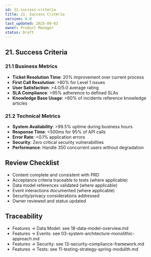 ```yaml
---
id: 21-success-criteria
title: 21. Success Criteria
version: 8.0
last_updated: 2025-09-03
owner: Product Manager
status: Draft
---
```


## 21. Success Criteria

### 21.1 Business Metrics

- **Ticket Resolution Time**: 20% improvement over current process
- **First Call Resolution**: >80% for Level 1 issues
- **User Satisfaction**: >4.0/5.0 average rating
- **SLA Compliance**: >95% adherence to defined SLAs
- **Knowledge Base Usage**: >60% of incidents reference knowledge articles

### 21.2 Technical Metrics

- **System Availability**: >99.5% uptime during business hours
- **Response Time**: <500ms for 95% of API calls
- **Error Rate**: <0.1% application errors
- **Security**: Zero critical security vulnerabilities
- **Performance**: Handle 350 concurrent users without degradation

## Review Checklist

- Content complete and consistent with PRD
- Acceptance criteria traceable to tests (where applicable)
- Data model references validated (where applicable)
- Event interactions documented (where applicable)
- Security/privacy considerations addressed
- Owner reviewed and status updated

## Traceability

- Features → Data Model: see 18-data-model-overview.md
- Features → Events: see 03-system-architecture-monolithic-approach.md
- Features → Security: see 13-security-compliance-framework.md
- Features → Tests: see 11-testing-strategy-spring-modulith.md

